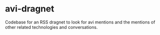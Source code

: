 # avi-dragnet
Codebase for an RSS dragnet to look for avi mentions and the mentions of other related technologies and conversations.
